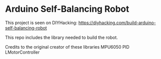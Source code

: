 # Arduino Self-Balancing Robot

This project is seen on DIYHacking: https://diyhacking.com/build-arduino-self-balancing-robot

This repo includes the library needed to build the robot.

Credits to the original creator of these libraries
  MPU6050
  PID
  LMotorController

